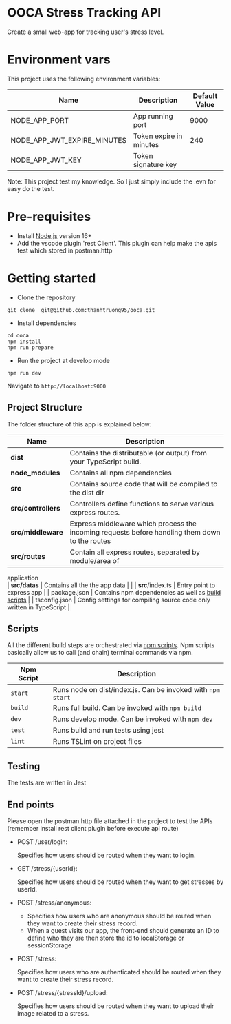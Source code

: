 # OOCA Stress Tracking API

Create a small web-app for tracking user's stress level.

# Environment vars

This project uses the following environment variables:

| Name                        | Description             | Default Value |
| --------------------------- | ----------------------- | ------------- |
| NODE_APP_PORT               | App running port        | 9000          |
| NODE_APP_JWT_EXPIRE_MINUTES | Token expire in minutes | 240           |
| NODE_APP_JWT_KEY            | Token signature key     |               |

Note: This project test my knowledge. So I just simply include the .evn for easy do the test.

# Pre-requisites

- Install [Node.js](https://nodejs.org/en/) version 16+
- Add the vscode plugin 'rest Client'. This plugin can help make the apis test which stored in postman.http

# Getting started

- Clone the repository

```
git clone  git@github.com:thanhtruong95/ooca.git
```

- Install dependencies

```
cd ooca
npm install
npm run prepare
```

- Run the project at develop mode

```
npm run dev
```

Navigate to `http://localhost:9000`

## Project Structure

The folder structure of this app is explained below:

| Name                | Description                                                                                    |
| ------------------- | ---------------------------------------------------------------------------------------------- |
| **dist**            | Contains the distributable (or output) from your TypeScript build.                             |
| **node_modules**    | Contains all npm dependencies                                                                  |
| **src**             | Contains source code that will be compiled to the dist dir                                     |
| **src/controllers** | Controllers define functions to serve various express routes.                                  |
| **src/middleware**  | Express middleware which process the incoming requests before handling them down to the routes |
| **src/routes**      | Contain all express routes, separated by module/area of                                        |

application  
| **src/datas** | Contains all the the app data |
|
| **src**/index.ts | Entry point to express app |
| package.json | Contains npm dependencies as well as [build scripts](#what-if-a-library-isnt-on-definitelytyped) |
| tsconfig.json | Config settings for compiling source code only written in TypeScript |

## Scripts

All the different build steps are orchestrated via [npm scripts](https://docs.npmjs.com/misc/scripts).
Npm scripts basically allow us to call (and chain) terminal commands via npm.

| Npm Script | Description                                                 |
| ---------- | ----------------------------------------------------------- |
| `start`    | Runs node on dist/index.js. Can be invoked with `npm start` |
| `build`    | Runs full build. Can be invoked with `npm build`            |
| `dev`      | Runs develop mode. Can be invoked with `npm dev`            |
| `test`     | Runs build and run tests using jest                         |
| `lint`     | Runs TSLint on project files                                |

## Testing

The tests are written in Jest

## End points

Please open the postman.http file attached in the project to test the APIs (remember install rest client plugin before execute api route)

- POST /user/login:

  Specifies how users should be routed when they want to login.

- GET /stress/{userId}:

  Specifies how users should be routed when they want to get stresses by userId.

- POST /stress/anonymous:

  - Specifies how users who are anonymous should be routed when they want to create their stress record.
  - When a guest visits our app, the front-end should generate an ID to define who they are then store the id to localStorage or sessionStorage

- POST /stress:

  Specifies how users who are authenticated should be routed when they want to create their stress record.

- POST /stress/{stressId}/upload:

  Specifies how users should be routed when they want to upload their image related to a stress.
